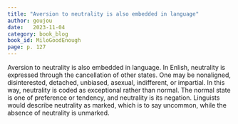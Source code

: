 ```yaml
---
title: "Aversion to neutrality is also embedded in language"
author: goujou
date:   2023-11-04
category: book_blog
book_id: MiloGoodEnough
page: p. 127
---
```

Aversion to neutrality is also embedded in language.
In Enlish, neutrality is expressed through the cancellation of other states.
One may be nonaligned, disinterested, detached, unbiased, asexual, indifferent, or impartial.
In this way, neutrality is coded as exceptional rather than normal.
The normal state is one of preference or tendency, and neutrality is its negation.
Linguists would describe neutrality as marked, which is to say uncommon, while the absence of neutrality is unmarked.
